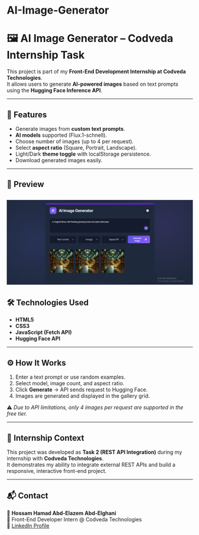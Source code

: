 # AI-Image-Generator
# 🖼️ AI Image Generator – Codveda Internship Task

This project is part of my **Front-End Development Internship at Codveda Technologies**.  
It allows users to generate **AI-powered images** based on text prompts using the **Hugging Face Inference API**.

---

## 🚀 Features
- Generate images from **custom text prompts**.
- **AI models** supported (Flux.1-schnell).
- Choose number of images (up to 4 per request).
- Select **aspect ratio** (Square, Portrait, Landscape).
- Light/Dark **theme toggle** with localStorage persistence.
- Download generated images easily.

---

## 📸 Preview
![AI Image Generator Screenshot](assets/preview.png)  
---

## 🛠️ Technologies Used
- **HTML5**
- **CSS3**
- **JavaScript (Fetch API)**
- **Hugging Face API**

---

## ⚙️ How It Works
1. Enter a text prompt or use random examples.  
2. Select model, image count, and aspect ratio.  
3. Click **Generate** → API sends request to Hugging Face.  
4. Images are generated and displayed in the gallery grid.  

⚠️ *Due to API limitations, only 4 images per request are supported in the free tier.*  

---

## 🎯 Internship Context
This project was developed as **Task 2 (REST API Integration)** during my internship with **Codveda Technologies**.  
It demonstrates my ability to integrate external REST APIs and build a responsive, interactive front-end project.  

---

## 📬 Contact
👤 **Hossam Hamad Abd-Elazem Abd-Elghani**  
💼 Front-End Developer Intern @ Codveda Technologies  
🔗 [LinkedIn Profile](https://www.linkedin.com/in/hossam-hamad/)

